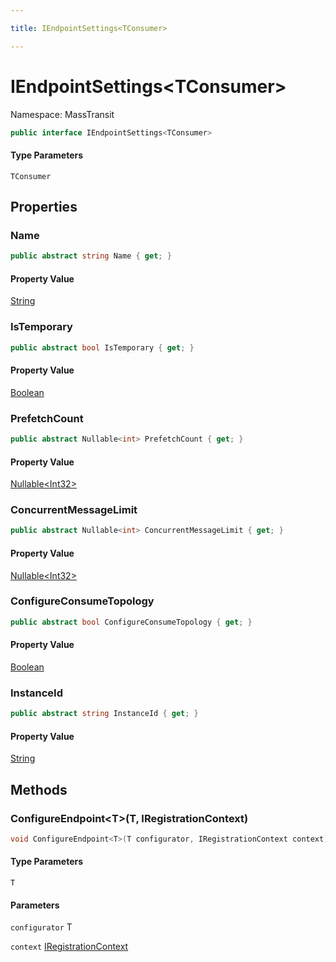 ```yaml
---

title: IEndpointSettings<TConsumer>

---
```


# IEndpointSettings\<TConsumer\>

Namespace: MassTransit

```csharp
public interface IEndpointSettings<TConsumer>
```

#### Type Parameters

`TConsumer`<br/>

## Properties

### **Name**

```csharp
public abstract string Name { get; }
```

#### Property Value

[String](https://learn.microsoft.com/en-us/dotnet/api/system.string)<br/>

### **IsTemporary**

```csharp
public abstract bool IsTemporary { get; }
```

#### Property Value

[Boolean](https://learn.microsoft.com/en-us/dotnet/api/system.boolean)<br/>

### **PrefetchCount**

```csharp
public abstract Nullable<int> PrefetchCount { get; }
```

#### Property Value

[Nullable\<Int32\>](https://learn.microsoft.com/en-us/dotnet/api/system.nullable-1)<br/>

### **ConcurrentMessageLimit**

```csharp
public abstract Nullable<int> ConcurrentMessageLimit { get; }
```

#### Property Value

[Nullable\<Int32\>](https://learn.microsoft.com/en-us/dotnet/api/system.nullable-1)<br/>

### **ConfigureConsumeTopology**

```csharp
public abstract bool ConfigureConsumeTopology { get; }
```

#### Property Value

[Boolean](https://learn.microsoft.com/en-us/dotnet/api/system.boolean)<br/>

### **InstanceId**

```csharp
public abstract string InstanceId { get; }
```

#### Property Value

[String](https://learn.microsoft.com/en-us/dotnet/api/system.string)<br/>

## Methods

### **ConfigureEndpoint\<T\>(T, IRegistrationContext)**

```csharp
void ConfigureEndpoint<T>(T configurator, IRegistrationContext context)
```

#### Type Parameters

`T`<br/>

#### Parameters

`configurator` T<br/>

`context` [IRegistrationContext](../masstransit/iregistrationcontext)<br/>
